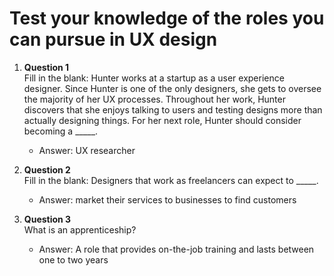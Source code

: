 # Test your knowledge of the roles you can pursue in UX design

1. **Question 1**  
   Fill in the blank: Hunter works at a startup as a user experience designer. Since Hunter is one of the only designers, she gets to oversee the majority of her UX processes. Throughout her work, Hunter discovers that she enjoys talking to users and testing designs more than actually designing things. For her next role, Hunter should consider becoming a _____.
   
   - Answer: UX researcher

2. **Question 2**  
   Fill in the blank: Designers that work as freelancers can expect to _____.
   
   - Answer: market their services to businesses to find customers

3. **Question 3**  
   What is an apprenticeship?
   
   - Answer: A role that provides on-the-job training and lasts between one to two years
